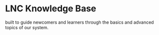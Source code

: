 # LNC Knowledge Base
built to guide newcomers and learners through the basics and advanced topics of our system.